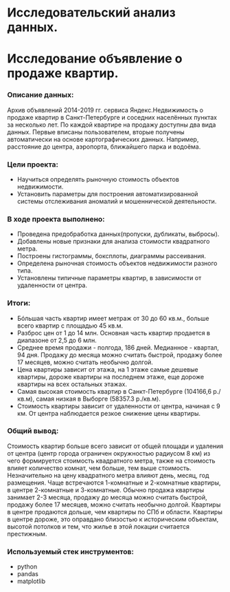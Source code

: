 # Исследовательский анализ данных. 
# Исследование объявление о продаже квартир.

### Описание данных:
Архив объявлений 2014-2019 гг. сервиса Яндекc.Недвижимость о продаже квартир в Санкт-Петербурге и соседних населённых пунктах за несколько лет. По каждой квартире на продажу доступны два вида данных. Первые вписаны пользователем, вторые получены автоматически на основе картографических данных. Например, расстояние до центра, аэропорта, ближайшего парка и водоёма.

### Цели проекта:
- Научиться определять рыночную стоимость объектов недвижимости.
- Установить параметры для построения автоматизированной системы отслеживания аномалий и мошеннической деятельности.

### В ходе проекта выполнено:
- Проведена предобработка данных(пропуски, дубликаты, выбросы). 
- Добавлены новые признаки для анализа стоимости квадратного метра. 
-	Построены гистограммы, боксплоты, диаграммы рассеивания.
-	Определена рыночная стоимость объектов недвижимости разного типа.
-	Установлены типичные параметры квартир, в зависимости от удаленности от центра.

### Итоги:
- Бóльшая часть квартир имеет метраж от 30 до 60 кв.м., больше всего квартир с площадью 45 кв.м.
- Разброс цен от 1 до 14 млн. Основная часть квартир продается в диапазоне от 2,5 до 6 млн.
- Среднее время продажи - полгода, 186 дней. Медианное - квартал, 94 дня.
Продажу до месяца можно считать быстрой, продажу более 17 месяцев, можно считать необычно долгой.
- Цена квартиры зависит от этажа, на 1 этаже самые дешевые квартиры, дороже квартиры на последнем этаже, еще дороже квартиры на всех остальных этажах.
- Самая высокая стоимость квартир в Санкт-Петербурге (104166,6 р./кв.м), самая низкая в Выборге (58357.3 р./кв.м).
- Стоимость квартиры зависит от удаленности от центра, начиная с 9 км. От центра наблюдается резкое снижение цены квартиры.

### Общий вывод:
Стоимость квартир больше всего зависит от общей площади и удаления от центра (центр города ограничен окружностью радиусом 8 км) из чего формируется стоимость квадратного метра, также на стоимость влияет количество комнат, чем больше, тем выше стоимость. Незначительно на цену квадратного метра влияют день, месяц, год размещения.
Чаще встречаются 1-комнатные и 2-комнатные квартиры, в центре 2-комнатные и 3-комнатные. Обычно продажа квартиры занимает 2-3 месяца, продажу до месяца можно считать быстрой, продажу более 17 месяцев, можно считать необычно долгой. Квартиры в центре продаются дольше, чем квартиры по СПб и области. Квартиры в центре дороже, это оправдано близостью к историческим объектам, высотой потолков и тем, что жилье в этой локации считается престижным.

### Используемый стек инструментов:
- python
- pandas
- matplotlib
